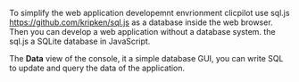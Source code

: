 To simplify the web application developemnt envrionment clicpilot use sql.js https://github.com/kripken/sql.js as a database inside the web browser. Then you can develop a web application without a database system. the sql.js a SQLite database in JavaScript.

The __Data__ view of the console, it a simple database GUI, you can write SQL to update and query the data of the application.

